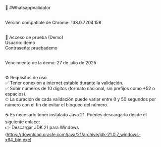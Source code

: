 📱 #WhatsappValidator<br><br>

Versión compatible de Chrome: 138.0.7204.158<br><br>

🧪 Acceso de prueba (Demo)<br>
Usuario: demo<br>
Contraseña: pruebademo<br><br>

Vencimiento de la demo: 27 de julio de 2025<br><br>

⚙️ Requisitos de uso<br>
✅ Tener conexión a internet estable durante la validación.<br>
✅ Subir números de 10 dígitos (formato nacional, sin prefijos como +52 o espacios).<br>
⏱ La duración de cada validación puede variar entre 0 y 50 segundos por número con el fin de evitar el bloqueo del número.<br>

☕ Es necesario tener instalado Java 21. Puedes descargarlo desde el siguiente enlace:<br>
  👉 Descargar JDK 21 para Windows (https://download.oracle.com/java/21/archive/jdk-21.0.7_windows-x64_bin.exe)<br>
